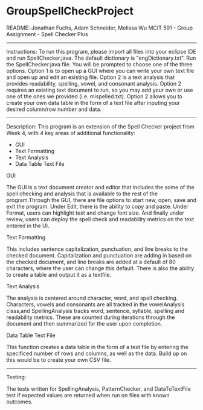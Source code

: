 # GroupSpellCheckProject
 
README:
Jonathan Fuchs, Adam Schneider, Melissa Wu
MCIT 591 - Group Assignment - Spell Checker Plus

------
Instructions:
To run this program, please import all files into your eclipse IDE and run SpellChecker.java. The default dictionary is "engDictionary.txt". Run the SpellChecker.java file. You will be prompted to choose one of the three options. Option 1 is to open up a GUI where you can write your own text file and open up and edit an existing file. Option 2 is a text analysis that provides readability, spelling, vowel, and consonant analysis. Option 2 requires an existing text document to run, so you may add your own or use one of the ones we provided (i.e. mispelled.txt).  Option 2 allows you to create your own data table in the form of a text file after inputing your desired column/row number and data.

------
Description:
This program is an extension of the Spell Checker project from Week 4, with 4 key areas of additional functionality:
- GUI
- Text Formatting
- Text Analysis
- Data Table Text File

GUI

The GUI is a text document creator and editor that includes the some of the spell checking and analysis that is available to the rest of the program.Through the GUI, there are file options to start new, open, save and exit the program. Under Edit, there is the ability to copy and paste. Under Format, users can highlight text and change font size. And finally under review, users can deploy the spell check and readability metrics on the text entered in the UI.

Text Formatting

This includes sentence capitalization, punctuation, and line breaks to the checked document. Capitalization and punctuation are adding in based
on the checked document, and line breaks are added at a default of 80 characters, where the user can change this default. There is also the ability to create a table and
output it as a textfile.

Text Analysis

The analysis is centered around character, word, and spell checking. Characters, vowels and consonants are all tracked in the vowelAnalysis class,and SpellingAnalysis tracks word, sentence, syllable, spelling and readability metrics. These are counted during iterations through the document and then summarized for the user upon completion.

Data Table Text File

This function creates a data table in the form of a text file by entering the specificed number of rows and columns, as well as the data. Build up on this would be to create your own CSV file.

------
Testing:

The tests written for SpellingAnalysis, PatternChecker, and DataToTextFile test if expected values are returned when run on files with known outcomes.
